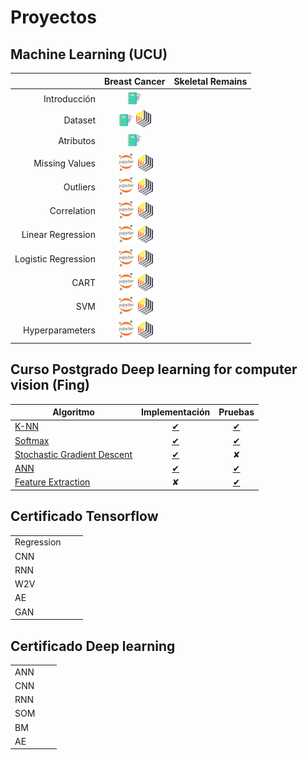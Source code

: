 # Proyectos

## Machine Learning (UCU)

|                     | Breast Cancer       | Skeletal Remains   | 
|--------------------:|:-------------------:|:------------------:|
| Introducción        | [![RM](./img/dc.png)][1]  |   |
| Dataset             | [![RM](./img/dc.png)][2] [![RM](./img/rm.png)][3]   |   |
| Atributos           | [![RM](./img/dc.png)][4]  |   |
| Missing Values      | [![RM](./img/jn.png)][5] [![RM](./img/rm.png)][6]   |   |
| Outliers            | [![RM](./img/jn.png)][7] [![RM](./img/rm.png)][8]   |   |
| Correlation         | [![RM](./img/jn.png)][19] [![RM](./img/rm.png)][20] |   |
| Linear Regression   | [![RM](./img/jn.png)][9] [![RM](./img/rm.png)][10]  |   |
| Logistic Regression | [![RM](./img/jn.png)][11] [![RM](./img/rm.png)][12] |   |
| CART                | [![RM](./img/jn.png)][13] [![RM](./img/rm.png)][14] |   |
| SVM                 | [![RM](./img/jn.png)][15] [![RM](./img/rm.png)][16] |   |
| Hyperparameters     | [![RM](./img/jn.png)][17] [![RM](./img/rm.png)][18] |   |

[1]: ./proyects/breast-cancer/1_introduction.md
[2]: ./proyects/breast-cancer/2_dataset.md
[3]: ./proyects/breast-cancer/2_dataset_rapidminer.md
[4]: ./proyects/breast-cancer/3_attributes_text.md
[5]: ./proyects/breast-cancer/4_missing_values.md
[6]: ./proyects/breast-cancer/4_missing_values_rapidminer.md
[7]: ./proyects/breast-cancer/5_outliers_code.md
[19]: ./proyects/breast-cancer/6_correlation_code.md
[20]: ./proyects/breast-cancer/6_correlation_rapidminer.md
[8]: ./proyects/breast-cancer/
[9]: ./proyects/breast-cancer/
[10]: ./proyects/breast-cancer/
[11]: ./proyects/breast-cancer/8_logistic_regression_code.md
[12]: ./proyects/breast-cancer/
[13]: ./proyects/breast-cancer/7_CART_code.md
[14]: ./proyects/breast-cancer/
[15]: ./proyects/breast-cancer/
[16]: ./proyects/breast-cancer/
[17]: ./proyects/breast-cancer/
[18]: ./proyects/breast-cancer/





## Curso Postgrado Deep learning for computer vision (Fing)

| Algoritmo | Implementación | Pruebas |  
|-----------|:--------------:|:-------:|
| [K-NN](./proyects/deep-learning/k-nn.md) | [✔](./proyects/deep-learning/knn-implementation.md) | [✔](./proyects/deep-learning/k-nn.md)  |
| [Softmax](./proyects/deep-learning/softmax.md) | [✔](./proyects/deep-learning/softmax-implementation.md) | [✔](./proyects/deep-learning/softmax.md) |
| [Stochastic Gradient Descent](./proyects/deep-learning/stochastic-gradient-descent.md)  | [✔](./proyects/deep-learning/stochastic-gradient-descent.md#linear-classifier-&-sgd-implementation) | ✘ |
| [ANN](./proyects/deep-learning/ann.md) | [✔](./proyects/deep-learning/ann-implementation.md) | [✔](./proyects/deep-learning/ann.md) | 
| [Feature Extraction](./proyects/deep-learning/image-feature.md) | ✘ | [✔](./proyects/deep-learning/image-features.md) | 

## Certificado Tensorflow

|  | |  | 
|:--|:---:|:----:|
| Regression | | |
| CNN  | | |
| RNN  | | |
| W2V  | | | 
| AE   | | | 
| GAN  | | | 

## Certificado Deep learning

|      |   |   | 
|:-----|:-:|:-:|
| ANN  | | |
| CNN  | | |
| RNN  | | |
| SOM  | | |
| BM   | | |
| AE   | | |

